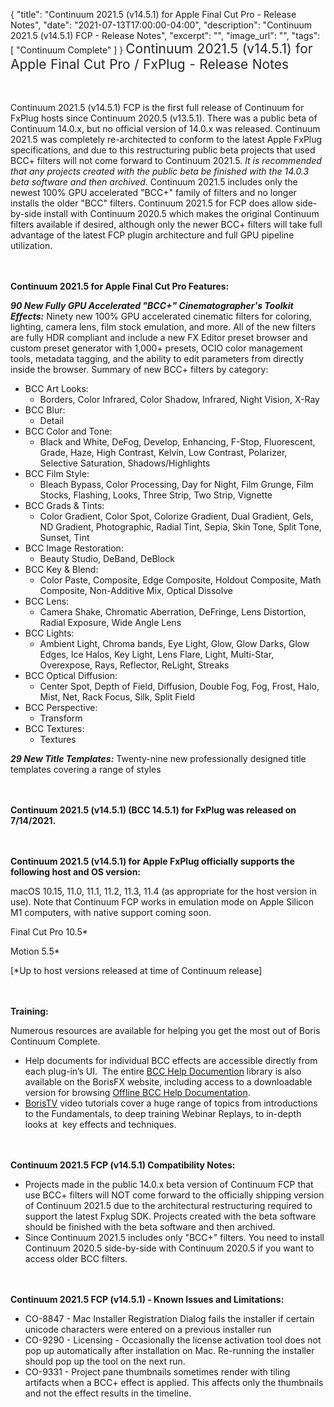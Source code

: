 {
  "title": "Continuum 2021.5 (v14.5.1) for Apple Final Cut Pro - Release Notes",
  "date": "2021-07-13T17:00:00-04:00",
  "description": "Continuum 2021.5 (v14.5.1) FCP - Release Notes",
  "excerpt": "",
  "image_url": "",
  "tags": [
    "Continuum Complete"
  ]
}
<span style="color: rgb(40, 40, 40); font-size: 1.5em; word-spacing: 0.5px;">Continuum 2021.5 (v14.5.1) for Apple Final Cut Pro / FxPlug - Release Notes</span>

<span style="font-size: 1rem;"> </span>

Continuum 2021.5 (v14.5.1) FCP is the first full release of Continuum for FxPlug hosts since Continuum 2020.5 (v13.5.1).  There was a public beta of Continuum 14.0.x, but no official version of 14.0.x was released.  Continuum 2021.5 was completely re-architected to conform to the latest Apple FxPlug specifications, and due to this restructuring public beta projects that used BCC+ filters will not come forward to Continuum 2021.5.  _It is recommended that any projects created with the public beta be finished with the 14.0.3 beta software and then archived._  Continuum 2021.5 includes only the newest 100% GPU accelerated "BCC+" family of filters and no longer installs the older "BCC" filters.  Continuum 2021.5 for FCP does allow side-by-side install with Continuum 2020.5 which makes the original Continuum filters available if desired, although only the newer BCC+ filters will take full advantage of the latest FCP plugin architecture and full GPU pipeline utilization.

<span style="font-size: 1rem;"> </span>

**Continuum 2021.5 for Apple Final Cut Pro Features:**

**_90 New Fully GPU Accelerated "BCC+" Cinematographer's Toolkit Effects:_** Ninety new 100% GPU accelerated cinematic filters for coloring, lighting, camera lens, film stock emulation, and more. All of the new filters are fully HDR compliant and include a new FX Editor preset browser and custom preset generator with 1,000+ presets, OCIO color management tools, metadata tagging, and the ability to edit parameters from directly inside the browser. Summary of new BCC+ filters by category:

* BCC Art Looks:
  * Borders, Color Infrared, Color Shadow, Infrared, Night Vision, X-Ray
* BCC Blur:
  * Detail
* BCC Color and Tone:
  * Black and White, DeFog, Develop, Enhancing, F-Stop, Fluorescent, Grade, Haze, High Contrast, Kelvin, Low Contrast, Polarizer, Selective Saturation, Shadows/Highlights
* BCC Film Style:
  * Bleach Bypass, Color Processing, Day for Night, Film Grunge, Film Stocks, Flashing, Looks, Three Strip, Two Strip, Vignette
* BCC Grads & Tints:
  * Color Gradient, Color Spot, Colorize Gradient, Dual Gradient, Gels, ND Gradient, Photographic, Radial Tint, Sepia, Skin Tone, Split Tone, Sunset, Tint
* BCC Image Restoration:
  * Beauty Studio, DeBand, DeBlock
* BCC Key & Blend:
  * Color Paste, Composite, Edge Composite, Holdout Composite, Math Composite, Non-Additive Mix, Optical Dissolve
* BCC Lens:
  * Camera Shake, Chromatic Aberration, DeFringe, Lens Distortion, Radial Exposure, Wide Angle Lens
* BCC Lights:
  * Ambient Light, Chroma bands, Eye Light, Glow, Glow Darks, Glow Edges, Ice Halos, Key Light, Lens Flare, Light, Multi-Star, Overexpose, Rays, Reflector, ReLight, Streaks
* BCC Optical Diffusion:
  * Center Spot, Depth of Field, Diffusion, Double Fog, Fog, Frost, Halo, Mist, Net, Rack Focus, Silk, Split Field
* BCC Perspective:
  * Transform
* BCC Textures:
  * Textures

**_29 New Title Templates:_** Twenty-nine new professionally designed title templates covering a range of styles

<span style="font-size: 1rem;"> </span>

**Continuum 2021.5 (v14.5.1) (BCC 14.5.1) for FxPlug was released on 7/14/2021.**

<span style="font-size: 1rem;"> </span>

**Continuum 2021.5 (v14.5.1) for Apple FxPlug officially supports the following host and OS version:**

macOS 10.15, 11.0, 11.1, 11.2, 11.3, 11.4  (as appropriate for the host version in use).  Note that Continuum FCP works in emulation mode on Apple Silicon M1 computers, with native support coming soon.

Final Cut Pro 10.5*

Motion 5.5*

\[*Up to host versions released at time of Continuum release\]

<span style="font-size: 1rem;"> </span>

**Training:**

Numerous resources are available for helping you get the most out of Boris Continuum Complete.

* Help documents for individual BCC effects are accessible directly from each plug-in’s UI.  The entire [BCC Help Documention](/documentation/continuum/bcc-user-guide/ "BCC Help Documentation") library is also available on the BorisFX website, including access to a downloadable version for browsing [Offline BCC Help Documentation](https://cdn.borisfx.com/borisfx/store/BCC2019Documentation.zip "Offline Downloadable BCC Help Documentation").
* [BorisTV](/videos/) video tutorials cover a huge range of topics from introductions to the Fundamentals, to deep training Webinar Replays, to in-depth looks at  key effects and techniques.

<span style="font-size: 1rem;"> </span>

**Continuum 2021.5 FCP (v14.5.1) Compatibility Notes:**

* Projects made in the public 14.0.x beta version of Continuum FCP that use BCC+ filters will NOT come forward to the officially shipping version of Continuum 2021.5 due to the architectural restructuring required to support the latest Fxplug SDK.  Projects created with the beta software  should be finished with the beta software and then archived.
* Since Continuum 2021.5 includes only "BCC+" filters.  You need to install Continuum 2020.5 side-by-side with Continuum 2020.5 if you want to access older BCC filters.

<span style="font-size: 1rem;"> </span>

**Continuum 2021.5 FCP (v14.5.1) - Known Issues and Limitations:**

* CO-8847 - Mac Installer Registration Dialog fails the installer if certain unicode characters were entered on a previous installer run
* CO-9290 - Licensing - Occasionally the license activation tool does not pop up automatically after installation on Mac.  Re-running the installer should pop up the tool on the next run.
* CO-9331 - Project pane thumbnails sometimes render with tiling artifacts when a BCC+ effect is applied.  This affects only the thumbnails and not the effect results in the timeline.

<div id="ext-gen9245"> </div>